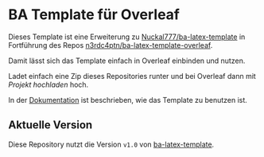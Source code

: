 # BA Template für Overleaf

Dieses Template ist eine Erweiterung zu [Nuckal777/ba-latex-template](https://github.com/Nuckal777/ba-latex-template) in Fortführung des Repos [n3rdc4ptn/ba-latex-template-overleaf](https://github.com/n3rdc4ptn/ba-latex-template-overleaf).

Damit lässt sich das Template einfach in Overleaf einbinden und nutzen.

Ladet einfach eine Zip dieses Repositories runter und bei Overleaf dann mit *Projekt hochladen* hoch.

In der [Dokumentation](https://nuckal777.github.io/ba-latex-template/) ist beschrieben, wie das Template zu benutzen ist.

## Aktuelle Version
Diese Repository nutzt die Version `v1.0` von [ba-latex-template](https://github.com/Nuckal777/ba-latex-template).
